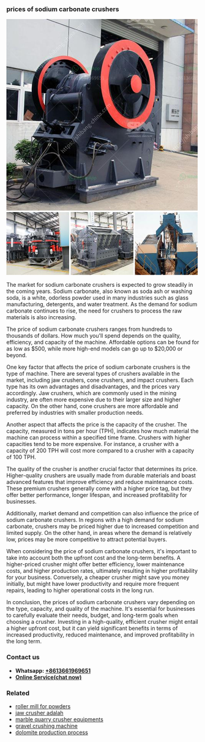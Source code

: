 <h3>prices of sodium carbonate crushers</h3><img src='1706773515.jpg' alt=''><p>The market for sodium carbonate crushers is expected to grow steadily in the coming years. Sodium carbonate, also known as soda ash or washing soda, is a white, odorless powder used in many industries such as glass manufacturing, detergents, and water treatment. As the demand for sodium carbonate continues to rise, the need for crushers to process the raw materials is also increasing.</p><p>The price of sodium carbonate crushers ranges from hundreds to thousands of dollars. How much you'll spend depends on the quality, efficiency, and capacity of the machine. Affordable options can be found for as low as $500, while more high-end models can go up to $20,000 or beyond.</p><p>One key factor that affects the price of sodium carbonate crushers is the type of machine. There are several types of crushers available in the market, including jaw crushers, cone crushers, and impact crushers. Each type has its own advantages and disadvantages, and the prices vary accordingly. Jaw crushers, which are commonly used in the mining industry, are often more expensive due to their larger size and higher capacity. On the other hand, cone crushers are more affordable and preferred by industries with smaller production needs.</p><p>Another aspect that affects the price is the capacity of the crusher. The capacity, measured in tons per hour (TPH), indicates how much material the machine can process within a specified time frame. Crushers with higher capacities tend to be more expensive. For instance, a crusher with a capacity of 200 TPH will cost more compared to a crusher with a capacity of 100 TPH.</p><p>The quality of the crusher is another crucial factor that determines its price. Higher-quality crushers are usually made from durable materials and boast advanced features that improve efficiency and reduce maintenance costs. These premium crushers generally come with a higher price tag, but they offer better performance, longer lifespan, and increased profitability for businesses.</p><p>Additionally, market demand and competition can also influence the price of sodium carbonate crushers. In regions with a high demand for sodium carbonate, crushers may be priced higher due to increased competition and limited supply. On the other hand, in areas where the demand is relatively low, prices may be more competitive to attract potential buyers.</p><p>When considering the price of sodium carbonate crushers, it's important to take into account both the upfront cost and the long-term benefits. A higher-priced crusher might offer better efficiency, lower maintenance costs, and higher production rates, ultimately resulting in higher profitability for your business. Conversely, a cheaper crusher might save you money initially, but might have lower productivity and require more frequent repairs, leading to higher operational costs in the long run.</p><p>In conclusion, the prices of sodium carbonate crushers vary depending on the type, capacity, and quality of the machine. It's essential for businesses to carefully evaluate their needs, budget, and long-term goals when choosing a crusher. Investing in a high-quality, efficient crusher might entail a higher upfront cost, but it can yield significant benefits in terms of increased productivity, reduced maintenance, and improved profitability in the long term.</p><h3>Contact us</h3><ul><li><strong>Whatsapp:&nbsp;<a href="https://wa.me/8613661969651">+8613661969651</a></strong></li><li><a href="https://swt.shibang-china.com/?git&amp;zhl&amp;prices of sodium carbonate crushers"><strong>Online Service(chat now)</strong></a></li></ul><h3>Related</h3><ul><li><a href='roller mill for powders.md'>roller mill for powders</a></li><li><a href='jaw crusher adalah.md'>jaw crusher adalah</a></li><li><a href='marble quarry crusher equipments.md'>marble quarry crusher equipments</a></li><li><a href='gravel crushing machine.md'>gravel crushing machine</a></li><li><a href='dolomite production process.md'>dolomite production process</a></li></ul>